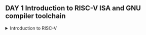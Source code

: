 ## DAY 1 Introduction to RISC-V ISA and GNU compiler toolchain

<details>
<summary>
Introduction to RISC-V
</summary>
RISC-V is an open-source instruction set architecture (ISA) designed with simplicity and versatility. It features a modular structure, enabling custom extensions for diverse applications. Its load-store memory model and compact register set streamline execution. Privilege levels ensure secure operation. RISC-V suits embedded systems to high-performance computing, fostering innovation through open collaboration and customization.

Applications to Hardware: There are 3 major steps of how an application can be run on hardware, which are as follows:

**Operating System:**

Interface between hardware and user.

**Compiler**

Converts the high level language to respective instruction set which are hardware specific such as MIPS, Intel or RISC-V. 

**Assembler**

Converts the output from compiler, to binary language which are further fed to the hardware.

The below figure shows detailed description:


![image](https://github.com/NharikaVulchi/ASIC_RISCV-_workshop/assets/83216569/a693e7e6-736a-4423-a8b1-4e3da4f9fc7d)


The detailed ISA can be found here   https://riscv.org/wp-content/uploads/2017/05/riscv-spec-v2.2.pdf
</details>


